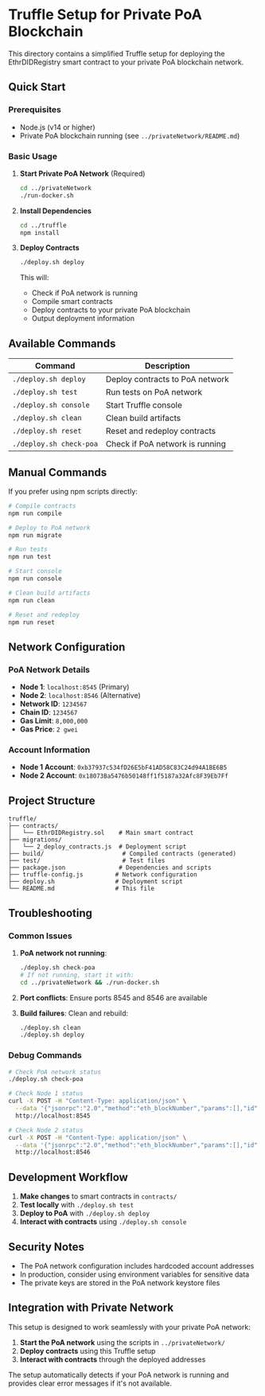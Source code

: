# Truffle Setup for Private PoA Blockchain

This directory contains a simplified Truffle setup for deploying the EthrDIDRegistry smart contract to your private PoA blockchain network.

## Quick Start

### Prerequisites
- Node.js (v14 or higher)
- Private PoA blockchain running (see `../privateNetwork/README.md`)

### Basic Usage

1. **Start Private PoA Network** (Required)
   ```bash
   cd ../privateNetwork
   ./run-docker.sh
   ```

2. **Install Dependencies**
   ```bash
   cd ../truffle
   npm install
   ```

3. **Deploy Contracts**
   ```bash
   ./deploy.sh deploy
   ```
   This will:
   - Check if PoA network is running
   - Compile smart contracts
   - Deploy contracts to your private PoA blockchain
   - Output deployment information

## Available Commands

| Command | Description |
|---------|-------------|
| `./deploy.sh deploy` | Deploy contracts to PoA network |
| `./deploy.sh test` | Run tests on PoA network |
| `./deploy.sh console` | Start Truffle console |
| `./deploy.sh clean` | Clean build artifacts |
| `./deploy.sh reset` | Reset and redeploy contracts |
| `./deploy.sh check-poa` | Check if PoA network is running |

## Manual Commands

If you prefer using npm scripts directly:

```bash
# Compile contracts
npm run compile

# Deploy to PoA network
npm run migrate

# Run tests
npm run test

# Start console
npm run console

# Clean build artifacts
npm run clean

# Reset and redeploy
npm run reset
```

## Network Configuration

### PoA Network Details
- **Node 1**: `localhost:8545` (Primary)
- **Node 2**: `localhost:8546` (Alternative)
- **Network ID**: `1234567`
- **Chain ID**: `1234567`
- **Gas Limit**: `8,000,000`
- **Gas Price**: `2 gwei`

### Account Information
- **Node 1 Account**: `0xb37937c534fD26E5bF41AD58C83C24d94A1BE6B5`
- **Node 2 Account**: `0x18073Ba5476b50148ff1f5187a32Afc8F39Eb7Ff`

## Project Structure

```
truffle/
├── contracts/
│   └── EthrDIDRegistry.sol    # Main smart contract
├── migrations/
│   └── 2_deploy_contracts.js  # Deployment script
├── build/                      # Compiled contracts (generated)
├── test/                       # Test files
├── package.json               # Dependencies and scripts
├── truffle-config.js         # Network configuration
├── deploy.sh                 # Deployment script
└── README.md                 # This file
```

## Troubleshooting

### Common Issues

1. **PoA network not running**: 
   ```bash
   ./deploy.sh check-poa
   # If not running, start it with:
   cd ../privateNetwork && ./run-docker.sh
   ```

2. **Port conflicts**: Ensure ports 8545 and 8546 are available

3. **Build failures**: Clean and rebuild:
   ```bash
   ./deploy.sh clean
   ./deploy.sh deploy
   ```

### Debug Commands

```bash
# Check PoA network status
./deploy.sh check-poa

# Check Node 1 status
curl -X POST -H "Content-Type: application/json" \
  --data '{"jsonrpc":"2.0","method":"eth_blockNumber","params":[],"id":1}' \
  http://localhost:8545

# Check Node 2 status
curl -X POST -H "Content-Type: application/json" \
  --data '{"jsonrpc":"2.0","method":"eth_blockNumber","params":[],"id":1}' \
  http://localhost:8546
```

## Development Workflow

1. **Make changes** to smart contracts in `contracts/`
2. **Test locally** with `./deploy.sh test`
3. **Deploy to PoA** with `./deploy.sh deploy`
4. **Interact with contracts** using `./deploy.sh console`

## Security Notes

- The PoA network configuration includes hardcoded account addresses
- In production, consider using environment variables for sensitive data
- The private keys are stored in the PoA network keystore files

## Integration with Private Network

This setup is designed to work seamlessly with your private PoA network:

1. **Start the PoA network** using the scripts in `../privateNetwork/`
2. **Deploy contracts** using this Truffle setup
3. **Interact with contracts** through the deployed addresses

The setup automatically detects if your PoA network is running and provides clear error messages if it's not available.